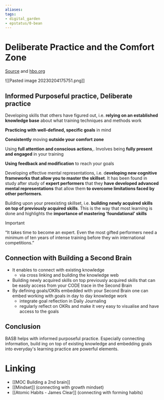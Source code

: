 ```yaml
---
aliases: 
tags: 
- digital_garden
- epstatus/0-bean
---
```

# Deliberate Practice and the Comfort Zone

[Source](https://www.linkedin.com/posts/davidmcleanatgetkeepgrow_leadership-leadershipdevelopment-learninganddevelopment-activity-7027653093680979968-W8IB?utm_source=share&utm_medium=member_desktop) and [hbo.org](https://hbr.org/2007/07/the-making-of-an-expert)

![[Pasted image 20230204175751.png]]

## Informed Purposeful practice, Deliberate practice
Developing skills that others have figured out, i.e. **relying on an established knowledge base** about what training techniques and methods work

**Practicing with well-defined, specific goals** in mind

**Consistently** moving **outside your comfort zone**

Using **full attention and conscious actions**,. Involves being **fully present and engaged** in your training

**Using feedback and modification** to reach your goals

Developing effective mental representations, i.e. d**eveloping new cognitive frameworks that allow you to master the skillset**. It has been found in study after study of **expert performers** that they **have developed advanced mental representations** that allow them **to overcome limitations faced by other performers**.

Building upon your preexisting skillset, i.e. **building newly acquired skills on top of previously acquired skills**. This is the way that most learning is done and highlights the **importance of mastering ‘foundational’ skills**

> [!important]
> “It takes time to become an expert. Even the most gifted performers need a minimum of ten years of intense training before they win international competitions.”

## Connection with Building a Second Brain
+ It enables to connect with existing knowledge
	+ via cross linking and building the knowledge web
+ Building newly acquired skills on top previously acquired skills that can be easily access from your CODE trace in the Second Brain
+ By defining goals/OKRs embedded with your Second Brain one can embed working with goals in day to day knowledge work
	+ integrate goal reflection in Daily Journaling
	+ regularly reflect on OKRs and make it very easy to visualise and have access to the goals

## Conclusion
BASB helps with informed purposeful practice. Especially connecting information, build ing on top of existing knowledge and embedding goals into everyday's learning practice are powerful elements.

# Linking
* [[MOC Building a 2nd brain]]
* [[Mindset]] (connecting with growth mindset)
* [[Atomic Habits - James Clear]] (connecting with forming habits)